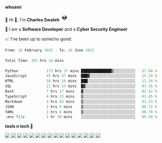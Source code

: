 **whoami**

🤪 Hi 👋, I'm **Charles Swaleh** <img src="alien.gif" height="25px">

🤖 I am a **Software Developer** and a **Cyber Security Engineer**

📈 I've been up to some/no good:

<!--START_SECTION:waka-->

```python
From: 28 February 2025 - To: 26 June 2025

Total Time: 301 hrs 24 mins

Python             173 hrs 37 mins ██████████████▒░░░░░░░░░░   57.60 %
JavaScript         45 hrs 47 mins  ███▓░░░░░░░░░░░░░░░░░░░░░   15.19 %
HTML               34 hrs 10 mins  ███░░░░░░░░░░░░░░░░░░░░░░   11.34 %
SQL                21 hrs 53 mins  █▓░░░░░░░░░░░░░░░░░░░░░░░   07.26 %
Bash               7 hrs 17 mins   ▓░░░░░░░░░░░░░░░░░░░░░░░░   02.42 %
TypeScript         4 hrs 23 mins   ▒░░░░░░░░░░░░░░░░░░░░░░░░   01.45 %
Markdown           3 hrs 43 mins   ▒░░░░░░░░░░░░░░░░░░░░░░░░   01.23 %
JSON               2 hrs 9 mins    ▒░░░░░░░░░░░░░░░░░░░░░░░░   00.72 %
YAML               2 hrs 6 mins    ▒░░░░░░░░░░░░░░░░░░░░░░░░   00.70 %
.env file          1 hr 30 mins    ░░░░░░░░░░░░░░░░░░░░░░░░░   00.50 %
```

<!--END_SECTION:waka-->


**tools n tech 🔭**

![](https://img.shields.io/badge/OS-Linux-informational?style=flat&logo=linux&logoColor=white&color=800020)
![](https://img.shields.io/badge/Code-JavaScript-informational?style=flat&logo=javascript&logoColor=white&color=800020)
![](https://img.shields.io/badge/Code-Python-informational?style=flat&logo=python&logoColor=white&color=800020)
![](https://img.shields.io/badge/Code-C-informational?style=flat&logo=c&logoColor=white&color=800020)
![](https://img.shields.io/badge/Code-Ruby-informational?style=flat&logo=ruby&logoColor=white&color=800020)
![](https://img.shields.io/badge/Code-Go-informational?style=flat&logo=go&logoColor=white&color=800020)
![](https://img.shields.io/badge/Framework-React-informational?style=flat&logo=react&logoColor=white&color=800020)
![](https://img.shields.io/badge/Framework-Django-informational?style=flat&logo=django&logoColor=white&color=800020)
![](https://img.shields.io/badge/Framework-Flask-informational?style=flat&logo=flask&logoColor=white&color=800020)
![](https://img.shields.io/badge/Framework-Rails-informational?style=flat&logo=Ruby&logoColor=white&color=800020)
![](https://img.shields.io/badge/Shell-Bash-informational?style=flat&logo=gnu-bash&logoColor=white&color=800020)
![](https://img.shields.io/badge/DB-PostgreSQL-informational?style=flat&logo=postgresql&logoColor=white&color=800020)
![](https://img.shields.io/badge/DB-MySQL-informational?style=flat&logo=mysql&logoColor=white&color=800020)
![](https://img.shields.io/badge/CI/CD-Docker-informational?style=flat&logo=docker&logoColor=white&color=800020)
![](https://img.shields.io/badge/CI/CD-Kubernetes-informational?style=flat&logo=kubernetes&logoColor=white&color=800020)
![](https://img.shields.io/badge/CI/CD-Jenkins-informational?style=flat&logo=jenkins&logoColor=white&color=800020)

<!-- **stats 🔭**

[![Charles's GitHub stats](https://github-readme-stats.vercel.app/api?username=mashm3ll0w&count_private=true&show_icons=true&theme=maroongold&include_all_commits=true)](https://github.com/anuraghazra/github-readme-stats)             [![Top Langs](https://github-readme-stats.vercel.app/api/top-langs/?username=mashm3ll0w&layout=compact&theme=maroongold&langs_count=6)](https://github.com/anuraghazra/github-readme-stats) -->

